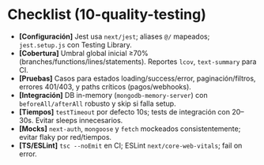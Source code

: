 # Checklist (10-quality-testing)

- **[Configuración]** Jest usa `next/jest`; aliases `@/` mapeados; `jest.setup.js` con Testing Library.
- **[Cobertura]** Umbral global inicial ≥70% (branches/functions/lines/statements). Reportes `lcov`, `text-summary` para CI.
- **[Pruebas]** Casos para estados loading/success/error, paginación/filtros, errores 401/403, y paths críticos (pagos/webhooks).
- **[Integración]** DB in-memory (`mongodb-memory-server`) con `beforeAll/afterAll` robusto y skip si falla setup.
- **[Tiempos]** `testTimeout` por defecto 10s; tests de integración con 20–30s. Evitar sleeps innecesarios.
- **[Mocks]** `next-auth`, `mongoose` y `fetch` mockeados consistentemente; evitar flaky por red/tiempos.
- **[TS/ESLint]** `tsc --noEmit` en CI; ESLint `next/core-web-vitals`; fail on error.
